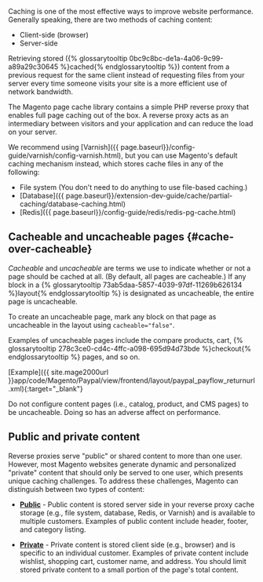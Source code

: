 <div markdown= "1">

Caching is one of the most effective ways to improve website performance. Generally speaking, there are two methods of caching content:

-   Client-side (browser)
-   Server-side

Retrieving stored ({% glossarytooltip 0bc9c8bc-de1a-4a06-9c99-a89a29c30645 %}cached{% endglossarytooltip %}) content from a previous request for the same client instead of requesting files from your server every time someone visits your site is a more efficient use of network bandwidth.

The Magento page cache library contains a simple PHP reverse proxy that enables full page caching out of the box. A reverse proxy acts as an intermediary between visitors and your application and can reduce the load on your server.

We recommend using [Varnish]({{ page.baseurl}}/config-guide/varnish/config-varnish.html), but you can use Magento's default caching mechanism instead, which stores cache files in any of the following:

-   File system (You don't need to do anything to use file-based caching.)
-   [Database]({{ page.baseurl}}/extension-dev-guide/cache/partial-caching/database-caching.html)
-   [Redis]({{ page.baseurl}}/config-guide/redis/redis-pg-cache.html)

## Cacheable and uncacheable pages {#cache-over-cacheable}
*Cacheable* and *uncacheable* are terms we use to indicate whether or not a page should be cached at all. (By default, all pages are cacheable.) If any block in a {% glossarytooltip 73ab5daa-5857-4039-97df-11269b626134 %}layout{% endglossarytooltip %} is designated as uncacheable, the entire page is uncacheable.

To create an uncacheable page, mark any block on that page as uncacheable in the layout using `cacheable="false"`.

Examples of uncacheable pages include the compare products, cart, {% glossarytooltip 278c3ce0-cd4c-4ffc-a098-695d94d73bde %}checkout{% endglossarytooltip %} pages, and so on.

[Example]({{ site.mage2000url }}app/code/Magento/Paypal/view/frontend/layout/paypal_payflow_returnurl.xml){:target="&#95;blank"}

<div class="bs-callout bs-callout-warning" markdown="1">
Do not configure content pages (i.e., catalog, product, and CMS pages) to be uncacheable. Doing so has an adverse affect on performance.
</div>

## Public and private content
Reverse proxies serve "public" or shared content to more than one user. However, most Magento websites generate dynamic and personalized "private" content that should only be served to one user, which presents unique caching challenges. To address these challenges, Magento can distinguish between two types of content:

-   **[Public]({{page.baseurl}}/extension-dev-guide/cache/page-caching/public-content.html)** - Public content is stored server side in your reverse proxy cache storage (e.g., file system, database, Redis, or Varnish) and is available to multiple customers. Examples of public content include header, footer, and category listing.

-   **[Private]({{page.baseurl}}/extension-dev-guide/cache/page-caching/private-content.html)** - Private content is stored client side (e.g., browser) and is specific to an individual customer. Examples of private content include wishlist, shopping cart, customer name, and address. You should limit stored private content to a small portion of the page's total content.
